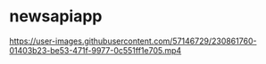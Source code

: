 # newsapiapp



https://user-images.githubusercontent.com/57146729/230861760-01403b23-be53-471f-9977-0c551ff1e705.mp4

